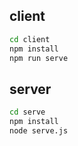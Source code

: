 ## client

```sh
cd client
npm install
npm run serve
```

## server

```sh
cd serve
npm install
node serve.js
```

